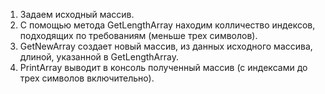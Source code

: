 1. Задаем исходный массив.
2. С помощью метода GetLengthArray находим колличество индексов, подходящих по требованиям (меньше трех символов).
3. GetNewArray создает новый массив, из данных исходного массива, длиной, указанной в GetLengthArray.
4. PrintArray выводит в консоль полученный массив (с индексами до трех символов включительно).
